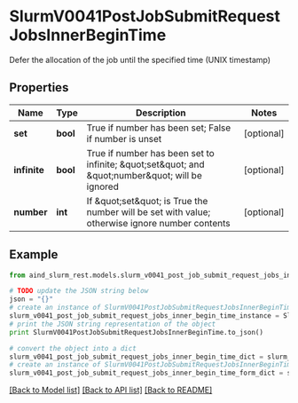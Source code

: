 # SlurmV0041PostJobSubmitRequestJobsInnerBeginTime

Defer the allocation of the job until the specified time (UNIX timestamp)

## Properties

Name | Type | Description | Notes
------------ | ------------- | ------------- | -------------
**set** | **bool** | True if number has been set; False if number is unset | [optional] 
**infinite** | **bool** | True if number has been set to infinite; \&quot;set\&quot; and \&quot;number\&quot; will be ignored | [optional] 
**number** | **int** | If \&quot;set\&quot; is True the number will be set with value; otherwise ignore number contents | [optional] 

## Example

```python
from aind_slurm_rest.models.slurm_v0041_post_job_submit_request_jobs_inner_begin_time import SlurmV0041PostJobSubmitRequestJobsInnerBeginTime

# TODO update the JSON string below
json = "{}"
# create an instance of SlurmV0041PostJobSubmitRequestJobsInnerBeginTime from a JSON string
slurm_v0041_post_job_submit_request_jobs_inner_begin_time_instance = SlurmV0041PostJobSubmitRequestJobsInnerBeginTime.from_json(json)
# print the JSON string representation of the object
print SlurmV0041PostJobSubmitRequestJobsInnerBeginTime.to_json()

# convert the object into a dict
slurm_v0041_post_job_submit_request_jobs_inner_begin_time_dict = slurm_v0041_post_job_submit_request_jobs_inner_begin_time_instance.to_dict()
# create an instance of SlurmV0041PostJobSubmitRequestJobsInnerBeginTime from a dict
slurm_v0041_post_job_submit_request_jobs_inner_begin_time_form_dict = slurm_v0041_post_job_submit_request_jobs_inner_begin_time.from_dict(slurm_v0041_post_job_submit_request_jobs_inner_begin_time_dict)
```
[[Back to Model list]](../README.md#documentation-for-models) [[Back to API list]](../README.md#documentation-for-api-endpoints) [[Back to README]](../README.md)


